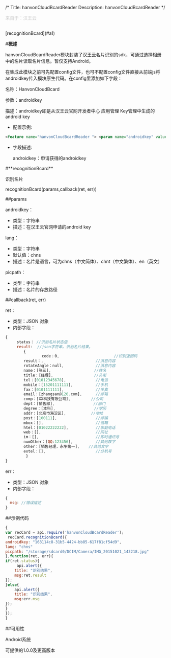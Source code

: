 /*
Title: hanvonCloudBcardReader
Description: hanvonCloudBcardReader
*/

<p style="color: #ccc; margin-bottom: 30px;">来自于：汉王云</p>

<div class="outline">
[recognitionBcard](#a1)

</div>

#**概述**

hanvonCloudBcardReader模块封装了汉王云名片识别的sdk，可通过选择相册中的名片读取名片信息。暂仅支持Android。


在集成此模块之前可先配置config文件，也可不配置config文件直接从前端js将androidkey传入模块原生代码。在config里添加如下字段：

 名称：HanvonCloudBcard

 参数：androidkey

 描述：androidkey即是从汉王云官网开发者中心 应用管理 Key管理中生成的android key

- 配置示例:

```xml
<feature name="hanvonCloudBcardReader "> <param name="androidkey" value="163114c8-31b5-4424-bb85-617f81cf54d9" /> </feature> 
```
- 字段描述:

  androidkey：申请获得的androidkey
    
<div id="a1"></div>
#**recognitionBcard**

识别名片

recognitionBcard(params,callback(ret, err))

##params

androidkey：

- 类型：字符串
- 描述：在汉王云官网申请的android key

lang：

- 类型：字符串
- 默认值：chns
- 描述：名片是语言，可为chns（中文简体）、chnt（中文繁体）、en（英文）

picpath：

- 类型：字符串
- 描述：名片的存放路径

##callback(ret, err)

ret：

- 类型：JSON 对象
- 内部字段：
```js
{
	 status： //识别名片状态值 
	 result:  //json字符串。识别名片结果。
        {
                code：0,                        //识别返回码
		result：,                       //消息内容
		rotateAngle：null,              //消息内容
		name：[张三],                   //姓名
		title：[经理],                  //头衔
		tel：[01012345678],             //电话
		mobile：[15201111111],          //手机
		fax：[0101111111],              //传真
		email：[zhangsan@126.com],      //邮箱
		comp：[XX科技有限公司],         //公司
		dept：[销售部],                 //部门
		degree：[本科],                 //学历
		addr：[北京市海淀区],           //地址
		post：[100111],                 //邮编
		mbox：[],                       //信箱
		htel：[01022222222],            //家庭电话
		web：[],                        //网址
		im：[],                         //即时通讯号
		numOther：[QQ:123456],          //其他数字
		other：[销售经理，永争第一],    //其他文字
		extel：[],                      //分机号
         }
} 
```
err：

- 类型：JSON 对象
- 内部字段：
```js
{
  msg: //错误描述 
} 
```

##示例代码

```js
{
var recCard = api.require('hanvonCloudBcardReader');
 recCard.recognitionBcard({ 
androidkey: "163114c8-31b5-4424-bb85-617f81cf54d9", 
lang: "chns" 
picpath: "/storage/sdcard0/DCIM/Camera/IMG_20151021_143218.jpg"
},function(ret, err){ 
if(ret.status){
     api.alert({
	title: "识别结果",
	msg:ret.result
});
}else{
    api.alert({
	title: "识别结果",
	msg:err.msg
});
}
}); 
}
```

##可用性

Android系统

可提供的1.0.0及更高版本